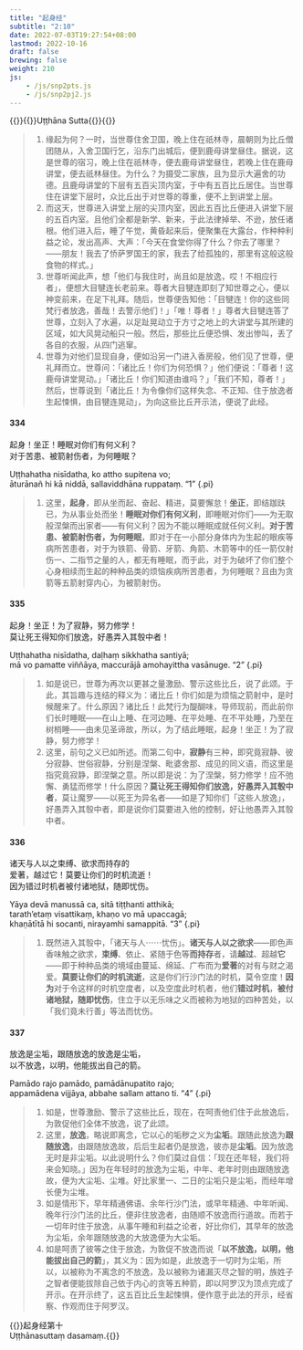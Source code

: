 ```yaml
---
title: "起身经"
subtitle: "2:10"
date: 2022-07-03T19:27:54+08:00
lastmod: 2022-10-16
draft: false
brewing: false
weight: 210
js:
    - /js/snp2pts.js
    - /js/snp2pj2.js
---
```



{{<subtitle>}}{{<suttalink src="snp2.10">}}Uṭṭhāna Sutta{{</suttalink>}}{{</subtitle>}}

> 1. 缘起为何？一时，当世尊住舍卫国，晚上住在祇林寺，晨朝则为比丘僧团随从，入舍卫国行乞，沿东门出城后，便到鹿母讲堂昼住。据说，这是世尊的宿习，晚上住在祇林寺，便去鹿母讲堂昼住，若晚上住在鹿母讲堂，便去祇林昼住。为什么？为摄受二家族，且为显示大遍舍的功德。且鹿母讲堂的下层有五百尖顶内室，于中有五百比丘居住。当世尊住在讲堂下层时，众比丘出于对世尊的尊重，便不上到讲堂上层。
> 1. 而这天，世尊进入讲堂上层的尖顶内室，因此五百比丘便进入讲堂下层的五百内室。且他们全都是新学、新来，于此法律掉举、不逊，放任诸根。他们进入后，睡了午觉，黄昏起来后，便聚集在大露台，作种种利益之论，发出高声、大声：「今天在食堂你得了什么？你去了哪里？——朋友！我去了㤭萨罗国王的家，我去了给孤独的，那里有这般这般食物的样式。」
> 1. 世尊听闻此声，想「他们与我住时，尚且如是放逸，哎！不相应行者」，便想大目犍连长老前来。尊者大目犍连即刻了知世尊之心，便以神变前来，在足下礼拜。随后，世尊便告知他：「目犍连！你的这些同梵行者放逸，善哉！去警示他们！」「唯！尊者！」尊者大目犍连答了世尊，立刻入了水遍，以足趾晃动立于方寸之地上的大讲堂与其所建的区域，如大风晃动船只一般。然后，那些比丘便恐惧、发出惨叫，丢了各自的衣服，从四门逃窜。
> 1. 世尊为对他们显现自身，便如沿另一门进入香房般，他们见了世尊，便礼拜而立。世尊问：「诸比丘！你们为何恐惧？」他们便说：「尊者！这鹿母讲堂晃动。」「诸比丘！你们知道由谁吗？」「我们不知，尊者！」然后，世尊说到「诸比丘！为令像你们这样失念、不正知、住于放逸者生起悚惧，由目犍连晃动」，为向这些比丘开示法，便说了此经。

#### 334

起身！坐正！睡眠对你们有何义利？  
对于苦患、被箭射伤者，为何睡眠？

Uṭṭhahatha nisīdatha, ko attho supitena vo;  
āturānañ hi kā niddā, sallaviddhāna ruppataṃ. <q>1</q>
{.pi}

> 1. 这里，**起身**，即从坐而起、奋起、精进，莫要懈怠！**坐正**，即结跏趺已，为从事业处而坐！**睡眠对你们有何义利**，即睡眠对你们——为无取般涅槃而出家者——有何义利？因为不能以睡眠成就任何义利。**对于苦患、被箭射伤者，为何睡眠**，即对于在一小部分身体内为生起的眼疾等病所苦患者，对于为铁箭、骨箭、牙箭、角箭、木箭等中的任一箭仅射伤一、二指节之量的人，都无有睡眠，而于此，对于为破坏了你们整个心身相续而生起的种种品类的烦恼疾病所苦患者，为何睡眠？且由为贪箭等五箭射穿内心，为被箭射伤。

#### 335

起身！坐正！为了寂静，努力修学！  
莫让死王得知你们放逸，好愚弄入其彀中者！

Uṭṭhahatha nisīdatha, daḷhaṃ sikkhatha santiyā;  
mā vo pamatte viññāya, maccurājā amohayittha vasānuge. <q>2</q>
{.pi}

> 1. 如是说已，世尊为再次以更甚之量激励、警示这些比丘，说了此颂。于此，其旨趣与连结的释义为：诸比丘！你们如是为烦恼之箭射中，是时候醒来了。什么原因？诸比丘！此梵行为醍醐味，导师现前，而此前你们长时睡眠——在山上睡、在河边睡、在平处睡、在不平处睡，乃至在树梢睡——由未见圣谛故，所以，为了结此睡眠，起身！坐正！为了寂静，努力修学！
> 1. 这里，前句之义已如所述。而第二句中，**寂静**有三种，即究竟寂静、彼分寂静、世俗寂静，分别是涅槃、毗婆舍那、成见的同义语，而这里是指究竟寂静，即涅槃之意。所以即是说：为了涅槃，努力修学！应不弛懈、勇猛而修学！什么原因？**莫让死王得知你们放逸，好愚弄入其彀中者**，莫让魔罗——以死王为异名者——如是了知你们「这些人放逸」，好愚弄入其彀中者，即是说你们莫要进入他的控制，好让他愚弄入其彀中者。

#### 336

诸天与人以之束缚、欲求而持存的  
爱著，越过它！莫要让你们的时机流逝！  
因为错过时机者被付诸地狱，随即忧伤。

Yāya devā manussā ca, sitā tiṭṭhanti atthikā;  
tarath’etaṃ visattikaṃ, khaṇo vo mā upaccagā;  
khaṇātītā hi socanti, nirayamhi samappitā. <q>3</q>
{.pi}

> 1. 既然进入其彀中，「诸天与人⋯⋯忧伤」。**诸天与人以之欲求**——即色声香味触之欲求，**束缚**、依止、紧随于色等**而持存**者，请**越过**、超越**它**——即于种种品类的境域由蔓延、绵延、广布而为**爱著**的对有与财之渴爱。**莫要让你们的时机流逝**，这是你们行沙门法的时机，莫令空度！**因为**对于令这样的时机空度者，以及空度此时机者，他们**错过时机**，**被付诸地狱，随即忧伤**，住立于以无乐味之义而被称为地狱的四种苦处，以「我们竟未行善」等法而忧伤。

#### 337

放逸是尘垢，跟随放逸的放逸是尘垢，  
以不放逸，以明，他能拔出自己的箭。

Pamādo rajo pamādo, pamādānupatito rajo;  
appamādena vijjāya, abbahe sallam attano ti. <q>4</q>
{.pi}

> 1. 如是，世尊激励、警示了这些比丘，现在，在呵责他们住于此放逸后，为敦促他们全体不放逸，说了此颂。
> 1. 这里，**放逸**，略说即离念，它以心的垢秽之义为**尘垢**。跟随此放逸为**跟随放逸**，由跟随放逸故，后后生起者仍是放逸，彼亦是**尘垢**。因为放逸无时是非尘垢。以此说明什么？你们莫过自信：「现在还年轻，我们将来会知晓。」因为在年轻时的放逸为尘垢，中年、老年时则由跟随放逸故，便为大尘垢、尘堆。好比家里一、二日的尘垢只是尘垢，而经年增长便为尘堆。
> 1. 如是情形下，早年精通佛语、余年行沙门法，或早年精通、中年听闻、晚年行沙门法的比丘，便非住放逸者，由随顺不放逸而行道故。而若于一切年时住于放逸，从事午睡和利益之论者，好比你们，其早年的放逸为尘垢，余年跟随放逸的大放逸便为大尘垢。
> 1. 如是呵责了彼等之住于放逸，为敦促不放逸而说「**以不放逸，以明，他能拔出自己的箭**」，其义为：因为如是，此放逸于一切时为尘垢，所以，以被称为不离念的不放逸，及以被称为诸漏灭尽之智的明，族姓子之智者便能拔除自己依于内心的贪等五种箭，即以阿罗汉为顶点完成了开示。在开示终了，这五百比丘生起悚惧，便作意于此法的开示，经省察、作观而住于阿罗汉。


{{<eof>}}起身经第十<br>Uṭṭhānasuttaṃ dasamaṃ.{{</eof>}}